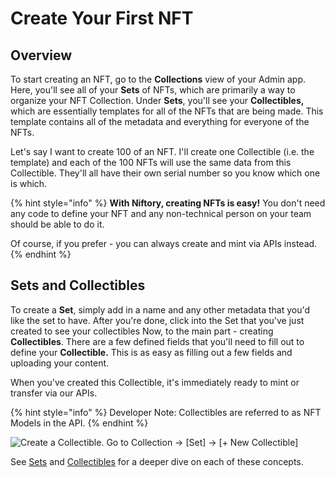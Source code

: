# Create Your First NFT

## Overview

To start creating an NFT, go to the **Collections** view of your Admin app. Here, you'll see all of your **Sets** of NFTs, which are primarily a way to organize your NFT Collection. Under **Sets**, you'll see your **Collectibles,** which are essentially templates for all of the NFTs that are being made. This template contains all of the metadata and everything for everyone of the NFTs.

Let's say I want to create 100 of an NFT. I'll create one Collectible (i.e. the template) and each of the 100 NFTs will use the same data from this Collectible. They'll all have their own serial number so you know which one is which.

{% hint style="info" %}
**With Niftory, creating NFTs is easy!** You don't need any code to define your NFT and any non-technical person on your team should be able to do it.

Of course, if you prefer - you can always create and mint via APIs instead.
{% endhint %}

## Sets and Collectibles

To create a **Set**, simply add in a name and any other metadata that you'd like the set to have. After you're done, click into the Set that you've just created to see your collectibles Now, to the main part - creating **Collectibles**. There are a few defined fields that you'll need to fill out to define your **Collectible.** This is as easy as filling out a few fields and uploading your content.

When you've created this Collectible, it's immediately ready to mint or transfer via our APIs.

{% hint style="info" %}
Developer Note: Collectibles are referred to as NFT Models in the API.
{% endhint %}

![Create a Collectible. Go to Collection -> \[Set\] -> \[+ New Collectible\]](../../.gitbook/assets/image%20\(9\).png)

See [Sets](../explore/nft-collection/sets.md) and [Collectibles](../explore/nft-collection/collectibles.md) for a deeper dive on each of these concepts.
